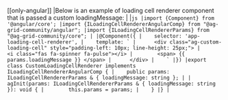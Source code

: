 [[only-angular]]
|Below is an example of loading cell renderer component that is passed a custom loadingMessage:
|
|```js
|import {Component} from '@angular/core';
|import {ILoadingCellRendererAngularComp} from "@ag-grid-community/angular";
|import {ILoadingCellRendererParams} from "@ag-grid-community/core";
|
|@Component({
|    selector: 'app-loading-cell-renderer',
|    template: `
|      <div class="ag-custom-loading-cell" style="padding-left: 10px; line-height: 25px;">
|        <i class="fas fa-spinner fa-pulse"></i>
|        <span> {{ params.loadingMessage }} </span>
|      </div>
|    `
|})
|export class CustomLoadingCellRenderer implements ILoadingCellRendererAngularComp {
|    public params: ILoadingCellRendererParams & { loadingMessage: string };
|
|    agInit(params: ILoadingCellRendererParams & { loadingMessage: string }): void {
|        this.params = params;
|    }
|}
|```
